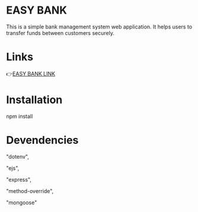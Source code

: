 # EASY BANK
This is a simple bank management system web application. It helps users to transfer funds between customers securely.

# Links
👉[EASY BANK LINK](https://easybank-nokha.herokuapp.com/transfer)

# Installation
npm install

# Devendencies

"dotenv",

"ejs",

"express",

"method-override",

"mongoose"
